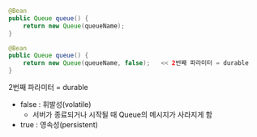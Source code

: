 

```java 
@Bean  
public Queue queue() {  
    return new Queue(queueName);  
}

@Bean  
public Queue queue() {  
    return new Queue(queueName, false);   << 2번째 파라미터 = durable
}

```

2번째 파라미터 = durable
- false : 휘발성(volatile)
	- 서버가 종료되거나 시작될 때 Queue의 메시지가 사라지게 함 
- true : 영속성(persistent)




